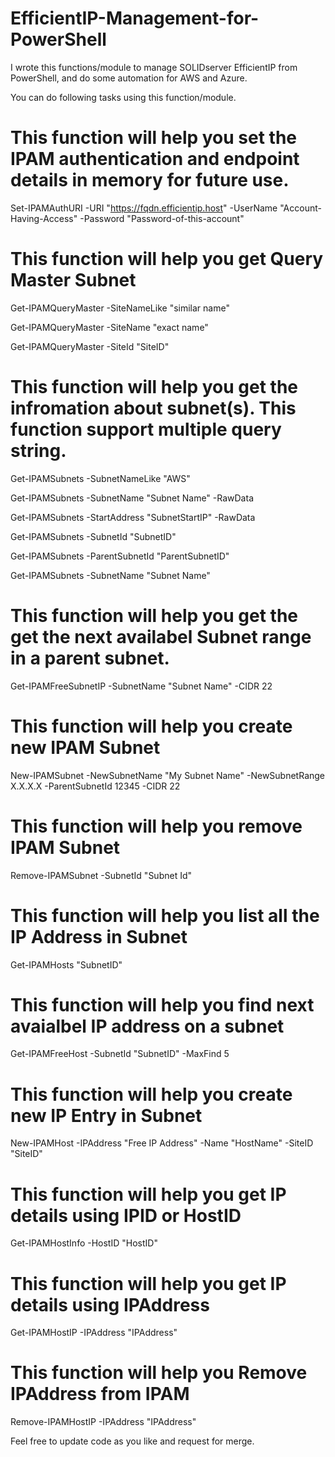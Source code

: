 # EfficientIP-Management-for-PowerShell
I wrote this functions/module to manage SOLIDserver EfficientIP from PowerShell, and do some automation for AWS and Azure.

You can do following tasks using this function/module.

# This function will help you set the IPAM authentication and endpoint details in memory for future use.
Set-IPAMAuthURI -URI "https://fqdn.efficientip.host" -UserName "Account-Having-Access" -Password "Password-of-this-account"

# This function will help you get Query Master Subnet
Get-IPAMQueryMaster -SiteNameLike "similar name"

Get-IPAMQueryMaster -SiteName "exact name"

Get-IPAMQueryMaster -SiteId "SiteID"

# This function will help you get the infromation about subnet(s). This function support multiple query string.
Get-IPAMSubnets -SubnetNameLike "AWS"

Get-IPAMSubnets -SubnetName "Subnet Name" -RawData

Get-IPAMSubnets -StartAddress "SubnetStartIP" -RawData

Get-IPAMSubnets -SubnetId "SubnetID"

Get-IPAMSubnets -ParentSubnetId "ParentSubnetID"

Get-IPAMSubnets -SubnetName "Subnet Name"

# This function will help you get the get the next availabel Subnet range in a parent subnet.
 Get-IPAMFreeSubnetIP -SubnetName "Subnet Name" -CIDR 22

# This function will help you create new IPAM Subnet
New-IPAMSubnet -NewSubnetName "My Subnet Name" -NewSubnetRange X.X.X.X -ParentSubnetId 12345 -CIDR 22

# This function will help you remove IPAM Subnet
Remove-IPAMSubnet -SubnetId "Subnet Id"

# This function will help you list all the IP Address in Subnet
Get-IPAMHosts "SubnetID"

# This function will help you find next avaialbel IP address on a subnet
Get-IPAMFreeHost -SubnetId "SubnetID" -MaxFind 5

# This function will help you create new IP Entry in Subnet
New-IPAMHost -IPAddress "Free IP Address" -Name "HostName" -SiteID "SiteID"

# This function will help you get IP details using IPID or HostID
Get-IPAMHostInfo -HostID "HostID"

# This function will help you get IP details using IPAddress
Get-IPAMHostIP -IPAddress "IPAddress"

# This function will help you Remove IPAddress from IPAM
Remove-IPAMHostIP -IPAddress "IPAddress"

Feel free to update code as you like and request for merge.
